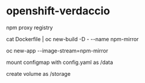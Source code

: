 # openshift-verdaccio
npm proxy registry

cat Dockerfile | oc new-build -D - --name npm-mirror

oc new-app --image-stream=npm-mirror

mount configmap with config.yaml as /data

create volume as /storage
